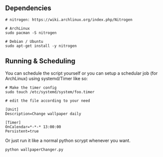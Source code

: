 ## Dependencies 

```shell
# nitrogen: https://wiki.archlinux.org/index.php/Nitrogen

# ArchLinux
sudo pacman -S nitrogen

# Debian / Ubuntu
sudo apt-get install -y nitrogen
```
## Running & Scheduling

You can schedule the script yourself or you can setup a schedular job (for ArchLinux) using systemd/Timer like so:

```shell
# Make the timer config
sudo touch /etc/systemd/system/foo.timer

# edit the file according to your need

[Unit]
Description=Change wallpaper daily

[Timer]
OnCalendar=*-*-* 13:00:00
Persistent=true
```

Or just run it like a normal python scrypt whenever you want.
```shell
python wallpaperChanger.py
```
